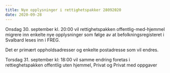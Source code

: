```yaml
---
title: Nye opplysninger i rettighetspakker 28092020
date: 2020-09-28
---
```


Onsdag 30. september kl. 20:00 vil rettighetspakken offentlig-med-hjemmel migrere inn enkelte nye opplysninger som følge av at befolkningsregisteret i Svalbard leses inn i FREG. 

Det er primært oppholdsadresser og enkelte postadresse som vil endres. 

Torsdag 31. september kl: 18:00 vil samme endring foretas i rettieghetspakken offentlig uten hjemmel, Privat og Privat med oppgaver 

